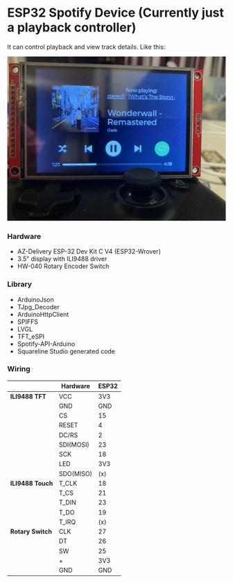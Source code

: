 # ESP32 Spotify Device (Currently just a playback controller)

It can control playback and view track details. Like this:

![Demo Image](https://github.com/johnleungck/Spotify-Device/blob/main/Spotify-Device-Demo.jpeg)

### Hardware
- AZ-Delivery ESP-32 Dev Kit C V4 (ESP32-Wrover)
- 3.5" display with ILI9488 driver
- HW-040 Rotary Encoder Switch

### Library
- ArduinoJson
- TJpg_Decoder
- ArduinoHttpClient
- SPIFFS
- LVGL
- TFT_eSPI
- Spotify-API-Arduino
- Squareline Studio generated code

### Wiring
|   |Hardware|ESP32|
|-----|-----|-----|
|**ILI9488 TFT**|VCC|3V3|
||GND|GND|
||CS|15|
||RESET|4|
||DC/RS|2|
||SDI(MOSI)|23|
||SCK|18|
||LED|3V3|
||SDO(MISO)|(x)|
|**ILI9488 Touch**|T_CLK|18|
||T_CS|21|
||T_DIN|23|
||T_DO|19|
||T_IRQ|(x)|
|**Rotary Switch**|CLK|27|
||DT|26|
||SW|25|
||+|3V3|
||GND|GND|